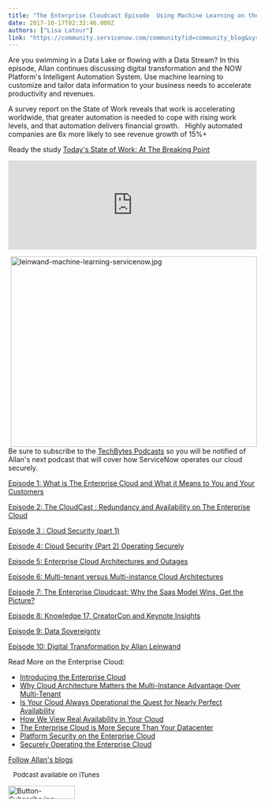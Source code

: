 ```yaml
---
title: "The Enterprise Cloudcast Episode  Using Machine Learning on the NOW Platform for Predictive Modeling by Allan Leinwand"
date: 2017-10-17T02:32:46.000Z
authors: ["Lisa Latour"]
link: "https://community.servicenow.com/community?id=community_blog&sys_id=690daaa5dbd0dbc01dcaf3231f961983"
---
```

<p>Are you swimming in a Data Lake or flowing with a Data Stream? In this episode, Allan continues discussing digital transformation and the NOW Platform's Intelligent Automation System. Use machine learning to customize and tailor data information to your business needs to accelerate productivity and revenues.</p><p></p><p>A survey report on the State of Work reveals that work is accelerating worldwide, that greater automation is needed to cope with rising work levels, and that automation delivers financial growth.   Highly automated companies are 6x more likely to see revenue growth of 15%+</p><p></p><p>Ready the study <a title="ww.servicenow.com/lpwhp/state-of-work-2017.html?referenceSource=community" href="https://www.servicenow.com/lpwhp/state-of-work-2017.html?referenceSource=community">Today's State of Work: At The Breaking Point</a></p><p></p><p><iframe frameborder="0" height="180" src="https://omny.fm/shows/servicenow-cloudcast/the-enterprise-cloudcast-episode-11-machine-learni/embed?style=artwork" width="100%">
</iframe></p><p><img   alt="leinwand-machine-learning-servicenow.jpg" class="image-2 jive-image" height="385" src="4669588adb1c17041dcaf3231f961948.iix" style="float: right; height: 385px; width: 498.691px;" width="499"/></p><p>Be sure to subscribe to the <a title="" _jive_internal="true" class="jivecontainerTT-hover-container jive-link-community-small" data-containerid="2059" data-containertype="14" data-objectid="2241" data-objecttype="14" href="/community?id=community_forum&sys_id=bd291a2ddbd897c068c1fb651f9619bb">TechBytes Podcasts</a> so you will be notified of Allan's next podcast that will cover how ServiceNow operates our cloud securely.</p><p></p><p><a title="" _jive_internal="true" data-containerid="2927" data-containertype="37" data-objectid="5285" data-objecttype="38" href="/community?id=community_blog&sys_id=7f9c2225dbd0dbc01dcaf3231f961928">Episode 1: What is The Enterprise Cloud and What it Means to You and Your Customers</a></p><p><a title="" _jive_internal="true" data-containerid="2927" data-containertype="37" data-objectid="5295" data-objecttype="38" href="/community?id=community_blog&sys_id=773d6ee5dbd0dbc01dcaf3231f961977">Episode 2: The CloudCast : Redundancy and Availability on The Enterprise Cloud</a></p><p><a title="" _jive_internal="true" data-containerid="2927" data-containertype="37" data-objectid="5344" data-objecttype="38" href="/community?id=community_blog&sys_id=16edaee9dbd0dbc01dcaf3231f96199b">Episode 3 : Cloud Security (part 1)</a><span style="font-size: 10.6667px;"><br/></span></p><p><a title="" _jive_internal="true" data-containerid="2927" data-containertype="37" data-objectid="5472" data-objecttype="38" href="/community?id=community_blog&sys_id=e86caaa1dbd0dbc01dcaf3231f9619ae">Episode 4: Cloud Security (Part 2) Operating Securely</a></p><p><a title="" _jive_internal="true" data-containerid="2927" data-containertype="37" data-objectid="5761" data-objecttype="38" href="/community?id=community_blog&sys_id=1e9d6e69dbd0dbc01dcaf3231f961903">Episode 5: Enterprise Cloud Architectures and Outages</a></p><p><a title="" _jive_internal="true" data-containerid="2822" data-containertype="37" data-objectid="6241" data-objecttype="38" href="/community?id=community_blog&sys_id=b03d6ae5dbd0dbc01dcaf3231f9619b4">Episode 6: Multi-tenant versus Multi-instance Cloud Architectures </a></p><p><a title="" _jive_internal="true" data-containerid="2927" data-containertype="37" data-objectid="6316" data-objecttype="38" href="/community?id=community_blog&sys_id=817dae29dbd0dbc01dcaf3231f9619f9">Episode 7: The Enterprise Cloudcast: Why the Saas Model Wins, Get the Picture? </a></p><p><a title="" _jive_internal="true" data-containerid="2798" data-containertype="37" data-objectid="6686" data-objecttype="38" href="/community?id=community_blog&sys_id=d55e6aaddbd0dbc01dcaf3231f961919"> Episode 8: Knowledge 17, CreatorCon and Keynote Insights</a></p><p><a title="" _jive_internal="true" data-containerid="2729" data-containertype="37" data-objectid="6735" data-objecttype="38" href="/community?id=community_blog&sys_id=4faca625dbd0dbc01dcaf3231f96199b"> Episode 9: Data Sovereignty</a></p><p><a __default_attr="7122" __jive_macro_name="blogpost" class="jive_macro jive_macro_blogpost" data-orig-content="Episode 10: Digital Transformation by Allan Leinwand" data-renderedposition="610_8_351_17" href="/community?id=community_blog&sys_id=b48c66e1dbd0dbc01dcaf3231f961964" modifiedtitle="true" title="Episode 10: Digital Transformation by Allan Leinwand">Episode 10: Digital Transformation by Allan Leinwand</a></p><p></p><p></p><p>Read More on the Enterprise Cloud:</p><ul><li><a title="" _jive_internal="true" data-containerid="2927" data-containertype="37" data-objectid="5154" data-objecttype="38" href="/community?id=community_blog&sys_id=f07dae29dbd0dbc01dcaf3231f9619f3">Introducing the Enterprise Cloud </a></li><li><a title="" _jive_internal="true" data-containerid="2927" data-containertype="37" data-objectid="5167" data-objecttype="38" href="/community?id=community_blog&sys_id=a59c2ee1dbd0dbc01dcaf3231f961988">Why Cloud Architecture Matters the Multi-Instance Advantage Over Multi-Tenant</a></li><li><a title="" _jive_internal="true" data-containerid="2927" data-containertype="37" data-objectid="5179" data-objecttype="38" href="/community?id=community_blog&sys_id=56ad26a9dbd0dbc01dcaf3231f961946">Is Your Cloud Always Operational the Quest for Nearly Perfect Availability</a></li><li><a title="" _jive_internal="true" data-containerid="2927" data-containertype="37" data-objectid="5194" data-objecttype="38" href="/community?id=community_blog&sys_id=391e226ddbd0dbc01dcaf3231f96190f">How We View Real Availability in Your Cloud</a></li><li><a title="" _jive_internal="true" data-containerid="2927" data-containertype="37" data-objectid="5203" data-objecttype="38" href="/community?id=community_blog&sys_id=1f4ea6addbd0dbc01dcaf3231f961963">The Enterprise Cloud is More Secure Than Your Datacenter</a></li><li><a title="" _jive_internal="true" href="http://servicematters.servicenow.com/platform-security-on-the-enterprise-cloud">Platform Security on the Enterprise Cloud</a></li><li><a title="" _jive_internal="true" href="http://servicematters.servicenow.com/securely-operating-the-enterprise-cloud">Securely Operating the Enterprise Cloud</a></li></ul><p></p><p><a title="" _jive_internal="true" href="http://servicematters.servicenow.com/author/allanleinwand"> Follow Allan's blogs </a></p><p></p><p style="padding-left: 10px;"><span style="font-size: 10pt;">Podcast available on iTunes</span></p><p><a _jive_internal="true" href="http://itunes.apple.com/us/podcast/servicenow-techbytes/id1038560176?mt=2"><img   alt="Button-Subscribe.jpg" class="image-1 jive-image" height="27" src="4a5cbbf9db945fc068c1fb651f96196c.iix" width="135"/></a></p>